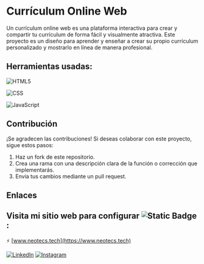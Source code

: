 # Currículum Online Web

Un currículum online web es una plataforma interactiva para crear y compartir tu currículum de forma fácil y visualmente atractiva. Este proyecto es un diseño para aprender y enseñar a crear su propio currículum personalizado y mostrarlo en línea de manera profesional.

## Herramientas usadas:

![HTML5](https://img.shields.io/badge/HTML5-%23E34F26.svg?logo=html5&logoColor=white)

![CSS](https://img.shields.io/badge/CSS-%231572B6.svg?logo=css3&logoColor=white)

![JavaScript](https://img.shields.io/badge/JavaScript-%23F7DF1E.svg?logo=javascript&logoColor=black)


## Contribución

¡Se agradecen las contribuciones! Si deseas colaborar con este proyecto, sigue estos pasos:

1. Haz un fork de este repositorio.
2. Crea una rama con una descripción clara de la función o corrección que implementarás.
3. Envía tus cambios mediante un pull request.


## Enlaces

## Visita mi sitio web para configurar ![Static Badge](https://img.shields.io/badge/Wi-Fi-green) :

⚡ [www.neotecs.tech](https://www.neotecs.tech)

[![LinkedIn](https://img.shields.io/badge/-LinkedIn-%230077B5?style=flat-square&logo=linkedin&logoColor=white)](https://www.linkedin.com/in/gabriel-calcagni-659907260) [![Instagram](https://img.shields.io/badge/-Instagram-%23E4405F?style=flat-square&logo=instagram&logoColor=white)](https://www.instagram.com/calcagni_gabriel26/?ishid=ZDdkNTZiNTM%3D) 

